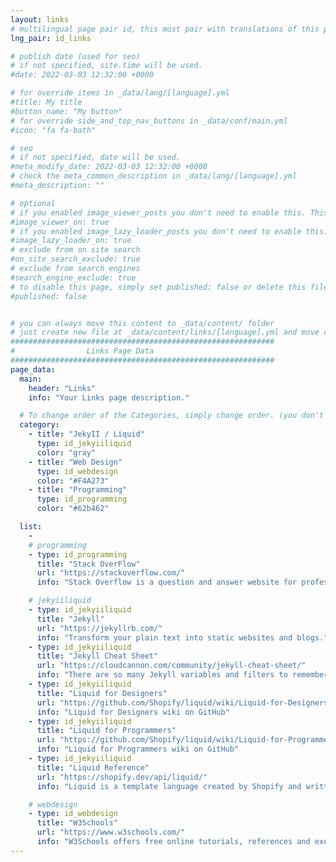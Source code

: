 ```yaml
---
layout: links
# multilingual page pair id, this must pair with translations of this page. (This name must be unique)
lng_pair: id_links

# publish date (used for seo)
# if not specified, site.time will be used.
#date: 2022-03-03 12:32:00 +0000

# for override items in _data/lang/[language].yml
#title: My title
#button_name: "My button"
# for override side_and_top_nav_buttons in _data/conf/main.yml
#icon: "fa fa-bath"

# seo
# if not specified, date will be used.
#meta_modify_date: 2022-03-03 12:32:00 +0000
# check the meta_common_description in _data/lang/[language].yml
#meta_description: ""

# optional
# if you enabled image_viewer_posts you don't need to enable this. This is only if image_viewer_posts = false
#image_viewer_on: true
# if you enabled image_lazy_loader_posts you don't need to enable this. This is only if image_lazy_loader_posts = false
#image_lazy_loader_on: true
# exclude from on site search
#on_site_search_exclude: true
# exclude from search engines
#search_engine_exclude: true
# to disable this page, simply set published: false or delete this file
#published: false


# you can always move this content to _data/content/ folder
# just create new file at _data/content/links/[language].yml and move content below.
###########################################################
#                Links Page Data
###########################################################
page_data:
  main:
    header: "Links"
    info: "Your Links page description."

  # To change order of the Categories, simply change order. (you don't need to change list order.)
  category:
    - title: "JekyII / Liquid"
      type: id_jekyiiliquid
      color: "gray"
    - title: "Web Design"
      type: id_webdesign
      color: "#F4A273"
    - title: "Programming"
      type: id_programming
      color: "#62b462"

  list:
    -
    # programming
    - type: id_programming
      title: "Stack OverFlow"
      url: "https://stackoverflow.com/"
      info: "Stack Overflow is a question and answer website for professional and enthusiastic programmers."

    # jekyiiliquid
    - type: id_jekyiiliquid
      title: "Jekyll"
      url: "https://jekyllrb.com/"
      info: "Transform your plain text into static websites and blogs."
    - type: id_jekyiiliquid
      title: "Jekyll Cheat Sheet"
      url: "https://cloudcannon.com/community/jekyll-cheat-sheet/"
      info: "There are so many Jekyll variables and filters to remember and it can be tricky to keep it all in your head. This cheat sheet serves as a quick reference of everything Jekyll can do."
    - type: id_jekyiiliquid
      title: "Liquid for Designers"
      url: "https://github.com/Shopify/liquid/wiki/Liquid-for-Designers"
      info: "Liquid for Designers wiki on GitHub"
    - type: id_jekyiiliquid
      title: "Liquid for Programmers"
      url: "https://github.com/Shopify/liquid/wiki/Liquid-for-Programmers"
      info: "Liquid for Programmers wiki on GitHub"
    - type: id_jekyiiliquid
      title: "Liquid Reference"
      url: "https://shopify.dev/api/liquid/"
      info: "Liquid is a template language created by Shopify and written in Ruby. It is now available as an open source project on GitHub"

    # webdesign
    - type: id_webdesign
      title: "W3Schools"
      url: "https://www.w3schools.com/"
      info: "W3Schools offers free online tutorials, references and exercises in all the major languages of the web. Covering popular subjects like HTML, CSS, JavaScript, Python, SQL, Java, and many more."
---
```

